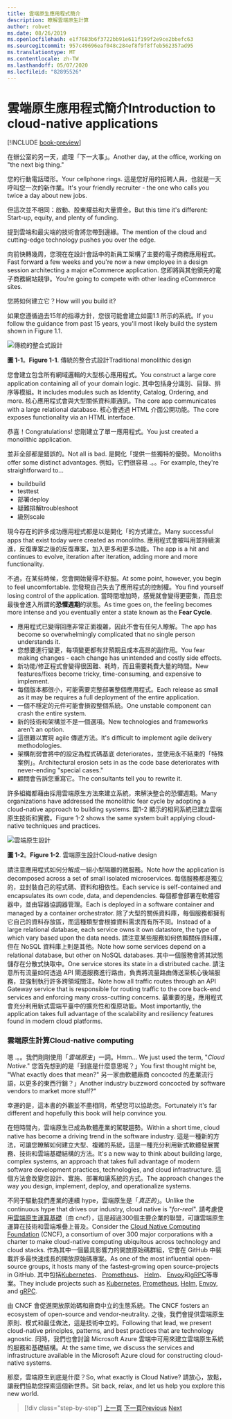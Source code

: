 ```yaml
---
title: 雲端原生應用程式簡介
description: 瞭解雲端原生計算
author: robvet
ms.date: 08/26/2019
ms.openlocfilehash: e1f7683b6f3722bb91e611f199f2e9ce2bbefc63
ms.sourcegitcommit: 957c49696eaf048c284ef8f9f8ffeb562357ad95
ms.translationtype: MT
ms.contentlocale: zh-TW
ms.lasthandoff: 05/07/2020
ms.locfileid: "82895526"
---
```

# <a name="introduction-to-cloud-native-applications"></a><span data-ttu-id="8672e-103">雲端原生應用程式簡介</span><span class="sxs-lookup"><span data-stu-id="8672e-103">Introduction to cloud-native applications</span></span>

[!INCLUDE [book-preview](../../../includes/book-preview.md)]

<span data-ttu-id="8672e-104">在辦公室的另一天，處理「下一大事」。</span><span class="sxs-lookup"><span data-stu-id="8672e-104">Another day, at the office, working on "the next big thing."</span></span>

<span data-ttu-id="8672e-105">您的行動電話環形。</span><span class="sxs-lookup"><span data-stu-id="8672e-105">Your cellphone rings.</span></span> <span data-ttu-id="8672e-106">這是您好用的招聘人員，也就是一天呼叫您一次的新作業。</span><span class="sxs-lookup"><span data-stu-id="8672e-106">It's your friendly recruiter - the one who calls you twice a day about new jobs.</span></span>

<span data-ttu-id="8672e-107">但這次並不相同：啟動、股東權益和大量資金。</span><span class="sxs-lookup"><span data-stu-id="8672e-107">But this time it's different: Start-up, equity, and plenty of funding.</span></span>

<span data-ttu-id="8672e-108">提到雲端和最尖端的技術會將您帶到邊緣。</span><span class="sxs-lookup"><span data-stu-id="8672e-108">The mention of the cloud and cutting-edge technology pushes you over the edge.</span></span>

<span data-ttu-id="8672e-109">向前快轉幾周，您現在在設計會話中的新員工架構了主要的電子商務應用程式。</span><span class="sxs-lookup"><span data-stu-id="8672e-109">Fast forward a few weeks and you're now a new employee in a design session architecting a major eCommerce application.</span></span> <span data-ttu-id="8672e-110">您即將與其他領先的電子商務網站競爭。</span><span class="sxs-lookup"><span data-stu-id="8672e-110">You're going to compete with other leading eCommerce sites.</span></span>

<span data-ttu-id="8672e-111">您將如何建立它？</span><span class="sxs-lookup"><span data-stu-id="8672e-111">How will you build it?</span></span>

<span data-ttu-id="8672e-112">如果您遵循過去15年的指導方針，您很可能會建立如圖1.1 所示的系統。</span><span class="sxs-lookup"><span data-stu-id="8672e-112">If you follow the guidance from past 15 years, you'll most likely build the system shown in Figure 1.1.</span></span>

![傳統的整合式設計](./media/monolithic-design.png)

<span data-ttu-id="8672e-114">**圖 1-1**。</span><span class="sxs-lookup"><span data-stu-id="8672e-114">**Figure 1-1**.</span></span> <span data-ttu-id="8672e-115">傳統的整合式設計</span><span class="sxs-lookup"><span data-stu-id="8672e-115">Traditional monolithic design</span></span>

<span data-ttu-id="8672e-116">您會建立包含所有網域邏輯的大型核心應用程式。</span><span class="sxs-lookup"><span data-stu-id="8672e-116">You construct a large core application containing all of your domain logic.</span></span> <span data-ttu-id="8672e-117">其中包括身分識別、目錄、排序等模組。</span><span class="sxs-lookup"><span data-stu-id="8672e-117">It includes modules such as Identity, Catalog, Ordering, and more.</span></span> <span data-ttu-id="8672e-118">核心應用程式會與大型關係資料庫通訊。</span><span class="sxs-lookup"><span data-stu-id="8672e-118">The core app communicates with a large relational database.</span></span> <span data-ttu-id="8672e-119">核心會透過 HTML 介面公開功能。</span><span class="sxs-lookup"><span data-stu-id="8672e-119">The core exposes functionality via an HTML interface.</span></span>

<span data-ttu-id="8672e-120">恭喜！</span><span class="sxs-lookup"><span data-stu-id="8672e-120">Congratulations!</span></span>  <span data-ttu-id="8672e-121">您剛建立了單一應用程式。</span><span class="sxs-lookup"><span data-stu-id="8672e-121">You just created a monolithic application.</span></span>

<span data-ttu-id="8672e-122">並非全部都是錯誤的。</span><span class="sxs-lookup"><span data-stu-id="8672e-122">Not all is bad.</span></span> <span data-ttu-id="8672e-123">是開化「提供一些獨特的優勢。</span><span class="sxs-lookup"><span data-stu-id="8672e-123">Monoliths offer some distinct advantages.</span></span> <span data-ttu-id="8672e-124">例如，它們很容易 .。。</span><span class="sxs-lookup"><span data-stu-id="8672e-124">For example, they're straightforward to...</span></span>

- <span data-ttu-id="8672e-125">build</span><span class="sxs-lookup"><span data-stu-id="8672e-125">build</span></span>
- <span data-ttu-id="8672e-126">test</span><span class="sxs-lookup"><span data-stu-id="8672e-126">test</span></span>
- <span data-ttu-id="8672e-127">部署</span><span class="sxs-lookup"><span data-stu-id="8672e-127">deploy</span></span>
- <span data-ttu-id="8672e-128">疑難排解</span><span class="sxs-lookup"><span data-stu-id="8672e-128">troubleshoot</span></span>
- <span data-ttu-id="8672e-129">級別</span><span class="sxs-lookup"><span data-stu-id="8672e-129">scale</span></span>

<span data-ttu-id="8672e-130">現今存在的許多成功應用程式都是以是開化「的方式建立。</span><span class="sxs-lookup"><span data-stu-id="8672e-130">Many successful apps that exist today were created as monoliths.</span></span> <span data-ttu-id="8672e-131">應用程式會被叫用並持續演進，反復專案之後的反復專案，加入更多和更多功能。</span><span class="sxs-lookup"><span data-stu-id="8672e-131">The app is a hit and continues to evolve, iteration after iteration, adding more and more functionality.</span></span>

<span data-ttu-id="8672e-132">不過，在某些時候，您會開始覺得不舒服。</span><span class="sxs-lookup"><span data-stu-id="8672e-132">At some point, however, you begin to feel uncomfortable.</span></span> <span data-ttu-id="8672e-133">您發現自己失去了應用程式的控制權。</span><span class="sxs-lookup"><span data-stu-id="8672e-133">You find yourself losing control of the application.</span></span> <span data-ttu-id="8672e-134">當時間增加時，感覺就會變得更密集，而且您最後會進入所謂的**恐懼週期**的狀態。</span><span class="sxs-lookup"><span data-stu-id="8672e-134">As time goes on, the feeling becomes more intense and you eventually enter a state known as the **Fear Cycle**.</span></span>

- <span data-ttu-id="8672e-135">應用程式已變得回應非常正面複雜，因此不會有任何人瞭解。</span><span class="sxs-lookup"><span data-stu-id="8672e-135">The app has become so overwhelmingly complicated that no single person understands it.</span></span>
- <span data-ttu-id="8672e-136">您想要進行變更，每項變更都有非預期且成本高昂的副作用。</span><span class="sxs-lookup"><span data-stu-id="8672e-136">You fear making changes - each change has unintended and costly side effects.</span></span>
- <span data-ttu-id="8672e-137">新功能/修正程式會變得很困難、耗時，而且需要耗費大量的時間。</span><span class="sxs-lookup"><span data-stu-id="8672e-137">New features/fixes become tricky, time-consuming, and expensive to implement.</span></span>
- <span data-ttu-id="8672e-138">每個版本都很小，可能需要完整部署整個應用程式。</span><span class="sxs-lookup"><span data-stu-id="8672e-138">Each release as small as it may be requires a full deployment of the entire application.</span></span>
- <span data-ttu-id="8672e-139">一個不穩定的元件可能會損毀整個系統。</span><span class="sxs-lookup"><span data-stu-id="8672e-139">One unstable component can crash the entire system.</span></span>
- <span data-ttu-id="8672e-140">新的技術和架構並不是一個選項。</span><span class="sxs-lookup"><span data-stu-id="8672e-140">New technologies and frameworks aren't an option.</span></span>
- <span data-ttu-id="8672e-141">這很難以實現 agile 傳遞方法。</span><span class="sxs-lookup"><span data-stu-id="8672e-141">It's difficult to implement agile delivery methodologies.</span></span>
- <span data-ttu-id="8672e-142">架構削弱會將中的設定為程式碼基底 deteriorates，並使用永不結束的「特殊案例」。</span><span class="sxs-lookup"><span data-stu-id="8672e-142">Architectural erosion sets in as the code base deteriorates with never-ending "special cases."</span></span>
- <span data-ttu-id="8672e-143">顧問會告訴您重寫它。</span><span class="sxs-lookup"><span data-stu-id="8672e-143">The consultants tell you to rewrite it.</span></span>

<span data-ttu-id="8672e-144">許多組織都藉由採用雲端原生方法來建立系統，來解決整合的恐懼週期。</span><span class="sxs-lookup"><span data-stu-id="8672e-144">Many organizations have addressed the monolithic fear cycle by adopting a cloud-native approach to building systems.</span></span> <span data-ttu-id="8672e-145">圖1-2 顯示的相同系統已建立雲端原生技術和實務。</span><span class="sxs-lookup"><span data-stu-id="8672e-145">Figure 1-2 shows the same system built applying cloud-native techniques and practices.</span></span>

![雲端原生設計](./media/cloud-native-design.png)

<span data-ttu-id="8672e-147">**圖 1-2**。</span><span class="sxs-lookup"><span data-stu-id="8672e-147">**Figure 1-2**.</span></span> <span data-ttu-id="8672e-148">雲端原生設計</span><span class="sxs-lookup"><span data-stu-id="8672e-148">Cloud-native design</span></span>

<span data-ttu-id="8672e-149">請注意應用程式如何分解成一組小型隔離的微服務。</span><span class="sxs-lookup"><span data-stu-id="8672e-149">Note how the application is decomposed across a set of small isolated microservices.</span></span> <span data-ttu-id="8672e-150">每個服務都是獨立的，並封裝自己的程式碼、資料和相依性。</span><span class="sxs-lookup"><span data-stu-id="8672e-150">Each service is self-contained and encapsulates its own code, data, and dependencies.</span></span> <span data-ttu-id="8672e-151">每個都會部署在軟體容器中，並由容器協調器管理。</span><span class="sxs-lookup"><span data-stu-id="8672e-151">Each is deployed in a software container and managed by a container orchestrator.</span></span> <span data-ttu-id="8672e-152">除了大型的關係資料庫，每個服務都擁有它自己的資料存放區，而這種類型會根據資料需求而有所不同。</span><span class="sxs-lookup"><span data-stu-id="8672e-152">Instead of a large relational database, each service owns it own datastore, the type of which vary based upon the data needs.</span></span> <span data-ttu-id="8672e-153">請注意某些服務如何依賴關係資料庫，但在 NoSQL 資料庫上則是其他。</span><span class="sxs-lookup"><span data-stu-id="8672e-153">Note how some services depend on a relational database, but other on NoSQL databases.</span></span> <span data-ttu-id="8672e-154">其中一個服務會將其狀態儲存在分散式快取中。</span><span class="sxs-lookup"><span data-stu-id="8672e-154">One service stores its state in a distributed cache.</span></span> <span data-ttu-id="8672e-155">請注意所有流量如何透過 API 閘道服務進行路由，負責將流量路由傳送至核心後端服務，並強制執行許多跨領域關注。</span><span class="sxs-lookup"><span data-stu-id="8672e-155">Note how all traffic routes through an API Gateway service that is responsible for routing traffic to the core back-end services  and enforcing many cross-cutting concerns.</span></span> <span data-ttu-id="8672e-156">最重要的是，應用程式會充分利用新式雲端平臺中的擴充性和復原功能。</span><span class="sxs-lookup"><span data-stu-id="8672e-156">Most importantly, the application takes full advantage of the scalability and resiliency features found in modern cloud platforms.</span></span>

### <a name="cloud-native-computing"></a><span data-ttu-id="8672e-157">雲端原生計算</span><span class="sxs-lookup"><span data-stu-id="8672e-157">Cloud-native computing</span></span>

<span data-ttu-id="8672e-158">嗯 .。。我們剛剛使用「*雲端原生*」一詞。</span><span class="sxs-lookup"><span data-stu-id="8672e-158">Hmm... We just used the term, "*Cloud Native*."</span></span> <span data-ttu-id="8672e-159">您首先想到的是「到底是什麼意思呢？」</span><span class="sxs-lookup"><span data-stu-id="8672e-159">You first thought might be, "What exactly does that mean?"</span></span> <span data-ttu-id="8672e-160">另一家由軟體廠商 concocted 的產業流行語，以更多的東西行銷？」</span><span class="sxs-lookup"><span data-stu-id="8672e-160">Another industry buzzword concocted by software vendors to market more stuff?"</span></span>

<span data-ttu-id="8672e-161">幸運的是，這本書的外觀並不盡相同，希望您可以協助您。</span><span class="sxs-lookup"><span data-stu-id="8672e-161">Fortunately it's far different and hopefully this book will help convince you.</span></span>

<span data-ttu-id="8672e-162">在短時間內，雲端原生已成為軟體產業的駕駛趨勢。</span><span class="sxs-lookup"><span data-stu-id="8672e-162">Within a short time, cloud native has become a driving trend in the software industry.</span></span> <span data-ttu-id="8672e-163">這是一種新的方法，可讓您瞭解如何建立大型、複雜的系統，這是一種充分利用新式軟體發展實務、技術和雲端基礎結構的方法。</span><span class="sxs-lookup"><span data-stu-id="8672e-163">It's a new way to think about building large, complex systems, an approach that takes full advantage of modern software development practices, technologies, and cloud infrastructure.</span></span> <span data-ttu-id="8672e-164">這個方法會改變您設計、實施、部署和讓系統的方式。</span><span class="sxs-lookup"><span data-stu-id="8672e-164">The approach changes the way you design, implement, deploy, and operationalize systems.</span></span>

<span data-ttu-id="8672e-165">不同于驅動我們產業的連續 hype，雲端原生是「*真正的*」。</span><span class="sxs-lookup"><span data-stu-id="8672e-165">Unlike the continuous hype that drives our industry, cloud native is "*for-real*".</span></span> <span data-ttu-id="8672e-166">請考慮使用[雲端原生運算基礎](https://www.cncf.io/)（由 cncf），這是超過300個主要企業的聯盟，可讓雲端原生運算在技術和雲端堆疊上普及。</span><span class="sxs-lookup"><span data-stu-id="8672e-166">Consider the [Cloud Native Computing Foundation](https://www.cncf.io/) (CNCF), a consortium of over 300 major corporations with a charter to make cloud-native computing ubiquitous across technology and cloud stacks.</span></span> <span data-ttu-id="8672e-167">作為其中一個最具影響力的開放原始碼群組，它會在 GitHub 中裝載許多最快速成長的開放原始碼專案。</span><span class="sxs-lookup"><span data-stu-id="8672e-167">As one of the most influential open-source groups, it hosts many of the fastest-growing open source-projects in GitHub.</span></span> <span data-ttu-id="8672e-168">其中包括[Kubernetes](https://kubernetes.io/)、 [Prometheus](https://prometheus.io/)、 [Helm](https://helm.sh/)、 [Envoy](https://www.envoyproxy.io/)和[gRPC](https://grpc.io/)等專案。</span><span class="sxs-lookup"><span data-stu-id="8672e-168">They include projects such as [Kubernetes](https://kubernetes.io/), [Prometheus](https://prometheus.io/), [Helm](https://helm.sh/), [Envoy](https://www.envoyproxy.io/), and [gRPC](https://grpc.io/).</span></span>

<span data-ttu-id="8672e-169">由 CNCF 會促進開放原始碼和廠商中立的生態系統。</span><span class="sxs-lookup"><span data-stu-id="8672e-169">The CNCF fosters an ecosystem of open-source and vendor-neutrality.</span></span> <span data-ttu-id="8672e-170">之後，我們會提供雲端原生原則、模式和最佳做法，這是技術中立的。</span><span class="sxs-lookup"><span data-stu-id="8672e-170">Following that lead, we present cloud-native principles, patterns, and best practices that are technology agnostic.</span></span> <span data-ttu-id="8672e-171">同時，我們也會討論 Microsoft Azure 雲端中可用來建立雲端原生系統的服務和基礎結構。</span><span class="sxs-lookup"><span data-stu-id="8672e-171">At the same time, we discuss the services and infrastructure available in the Microsoft Azure cloud for constructing cloud-native systems.</span></span>

<span data-ttu-id="8672e-172">那麼，雲端原生到底是什麼？</span><span class="sxs-lookup"><span data-stu-id="8672e-172">So, what exactly is Cloud Native?</span></span> <span data-ttu-id="8672e-173">請放心，放鬆，讓我們協助您探索這個新世界。</span><span class="sxs-lookup"><span data-stu-id="8672e-173">Sit back, relax, and let us help you explore this new world.</span></span>

>[!div class="step-by-step"]
><span data-ttu-id="8672e-174">[上一頁](index.md)
>[下一頁](definition.md)</span><span class="sxs-lookup"><span data-stu-id="8672e-174">[Previous](index.md)
[Next](definition.md)</span></span>
